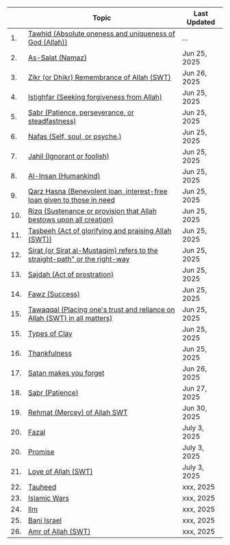 |   | Topic                      | Last Updated               |
|---|----------------------------|----------------------------|
|1. | [Tawhid (Absolute oneness and uniqueness of God (Allah))](...)|...|
|2. | [As-Salat (Namaz)](https://github.com/muarshad01/YouTube_Videos/blob/main/quran/namaaz_in_quran.md)       | Jun 25, 2025 |
|3. | [Zikr (or Dhikr) Remembrance of Allah (SWT)](https://github.com/muarshad01/YouTube_Videos/blob/main/quran/zikr_benefits.md) | Jun 26, 2025 | 
|4. | [Istighfar (Seeking forgiveness from Allah)](https://github.com/muarshad01/YouTube_Videos/blob/main/quran/Istighfar.md) | Jun 25, 2025 |
|5. | [Sabr (Patience, perseverance, or steadfastness)](https://github.com/muarshad01/YouTube_Videos/blob/main/quran/sabr_patience.md) | Jun 25, 2025 |
|6. | [Nafas (Self, soul, or psyche.)](https://github.com/muarshad01/YouTube_Videos/blob/main/quran/nafs.md) | Jun 25, 2025 |
|7. | [Jahil (Ignorant or foolish)](https://github.com/muarshad01/YouTube_Videos/blob/main/quran/Jahil_Ignorant.md)  | Jun 25, 2025 |
|8. | [Al-Insan (Humankind)](https://github.com/muarshad01/YouTube_Videos/blob/main/quran/insaan_in_quran.md) | Jun 25, 2025 |
|9. | [Qarz Hasna (Benevolent loan, interest-free loan given to those in need](https://github.com/muarshad01/YouTube_Videos/blob/main/quran/qaraz_hasana.md) | Jun 25, 2025 |
|10. | [Rizq (Sustenance or provision that Allah bestows upon all creation)](https://github.com/muarshad01/YouTube_Videos/blob/main/quran/rizq.md) | Jun 25, 2025 |
|11. | [Tasbeeh (Act of glorifying and praising Allah (SWT))](https://github.com/muarshad01/YouTube_Videos/blob/main/quran/tasbeeh_in_quran.md) | Jun 25, 2025 | 
|12. | [Sirat (or Sirat al-Mustaqim) refers to the straight-path" or the right-way](https://github.com/muarshad01/YouTube_Videos/blob/main/quran/sirat.md) | Jun 25, 2025 |
|13. | [Sajdah (Act of prostration)](https://github.com/muarshad01/YouTube_Videos/blob/main/quran/sajdah.md) | Jun 25, 2025 |
|14. | [Fawz (Success)](https://github.com/muarshad01/YouTube_Videos/blob/main/quran/success.md)  | Jun 25, 2025 |
|15. | [Tawaqqal (Placing one's trust and reliance on Allah (SWT) in all matters)](https://github.com/muarshad01/YouTube_Videos/blob/main/quran/tawaqqal.md) | Jun 25, 2025 |
|15. | [Types of Clay](https://github.com/muarshad01/YouTube_Videos/blob/main/quran/teen_turab_salsal.md) | Jun 25, 2025 |
|16. | [Thankfulness](https://github.com/muarshad01/YouTube_Videos/blob/main/quran/thank_in_quran.md) | Jun 25, 2025 |
|17. | [Satan makes you forget](https://github.com/muarshad01/YouTube_Videos/blob/main/quran/Nasiya_forgot.md) | Jun 26, 2025 |
|18. | [ Sabr (Patience)](https://github.com/muarshad01/YouTube_Videos/blob/main/quran/sabr_patience.md)| Jun 27, 2025 |
|19. | [Rehmat (Mercey) of Allah SWT](https://github.com/muarshad01/YouTube_Videos/blob/main/quran/Rehmat_Mercey.md) | Jun 30, 2025 |
|20. | [Fazal](https://github.com/muarshad01/YouTube_Videos/blob/main/quran/fazal.md)| July 3, 2025 |
|20. | [Promise](https://github.com/muarshad01/YouTube_Videos/blob/main/quran/promise.md)| July 3, 2025 |
|21. | [Love of Allah (SWT)](https://github.com/muarshad01/YouTube_Videos/blob/main/quran/allah_ki_mohabbat.md) | July 3, 2025|
|22. | [Tauheed](...) | xxx, 2025|
|23. | [Islamic Wars](https://github.com/muarshad01/Quran_Topics/blob/main/Islamic_Wars.md) | xxx, 2025|
|24. | [Ilm](https://github.com/muarshad01/Quran_Topics/blob/main/Ilm.md)| xxx, 2025|
|25. | [Bani Israel](https://github.com/muarshad01/Quran_Topics/blob/main/bani_israel.md)| xxx, 2025|
|26. | [Amr of Allah (SWT)](https://github.com/muarshad01/Quran_Topics/blob/main/amr_of_allah.md)| xxx, 2025|
